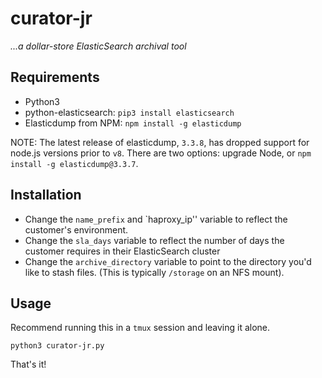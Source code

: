 # curator-jr

*...a dollar-store ElasticSearch archival tool*

## Requirements
* Python3 
* python-elasticsearch: `pip3 install elasticsearch`
* Elasticdump from NPM: `npm install -g elasticdump`

NOTE: The latest release of elasticdump, `3.3.8`, has dropped support for node.js versions prior to `v8`. There are two options: upgrade Node, or `npm install -g elasticdump@3.3.7`.

## Installation

* Change the `name_prefix` and `haproxy_ip'' variable to reflect the customer's environment. 
* Change the `sla_days` variable to reflect the number of days the customer requires in their ElasticSearch cluster
* Change the `archive_directory` variable to point to the directory you'd like to stash files. (This is typically `/storage` on an NFS mount).

## Usage

Recommend running this in a `tmux` session and leaving it alone.

`python3 curator-jr.py`

That's it!

